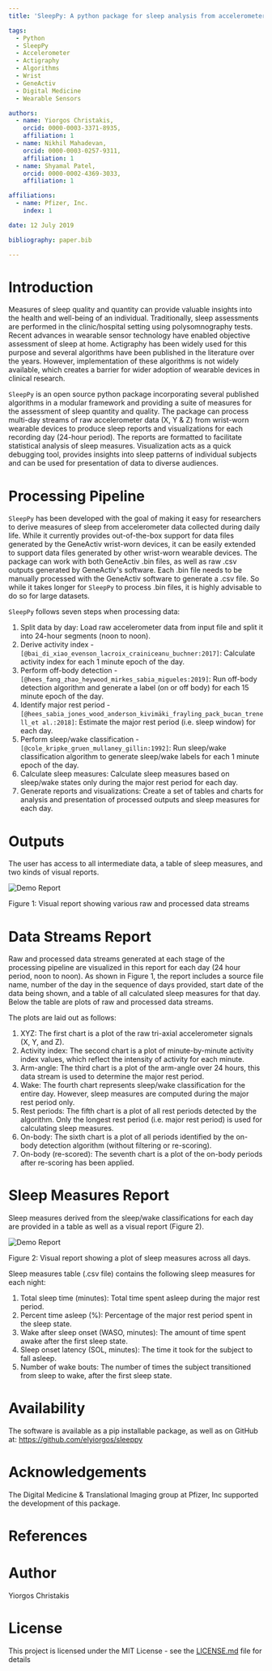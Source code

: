 ```yaml
---
title: 'SleepPy: A python package for sleep analysis from accelerometer data'

tags:
  - Python
  - SleepPy
  - Accelerometer
  - Actigraphy
  - Algorithms
  - Wrist
  - GeneActiv
  - Digital Medicine
  - Wearable Sensors

authors:
  - name: Yiorgos Christakis,
    orcid: 0000-0003-3371-8935,
    affiliation: 1
  - name: Nikhil Mahadevan,
    orcid: 0000-0003-0257-9311,
    affiliation: 1
  - name: Shyamal Patel,
    orcid: 0000-0002-4369-3033,
    affiliation: 1

affiliations:
  - name: Pfizer, Inc.
    index: 1

date: 12 July 2019

bibliography: paper.bib

---
```


# Introduction
Measures of sleep quality and quantity can provide valuable insights into the health and well-being of an individual. Traditionally, sleep assessments are performed in the clinic/hospital setting using polysomnography tests. Recent advances in wearable sensor technology have enabled objective assessment of sleep at home. Actigraphy has been widely used for this purpose and several algorithms have been published in the literature over the years. However, implementation of these algorithms is not widely available, which creates a barrier for wider adoption of wearable devices in clinical research.

``SleepPy`` is an open source python package incorporating several published algorithms in a modular framework and providing a suite of measures for the assessment of sleep quantity and quality. The package can process multi-day streams of raw accelerometer data (X, Y & Z) from wrist-worn wearable devices to produce sleep reports and visualizations for each recording day (24-hour period). The reports are formatted to facilitate statistical analysis of sleep measures. Visualization acts as a quick debugging tool, provides insights into sleep patterns of individual subjects and can be used for presentation of data to diverse audiences.

# Processing Pipeline
``SleepPy`` has been developed with the goal of making it easy for researchers to derive measures of sleep from accelerometer data collected during daily life. While it currently provides out-of-the-box support for data files generated by the GeneActiv wrist-worn devices, it can be easily extended to support data files generated by other wrist-worn wearable devices. The package can work with both GeneActiv .bin files, as well as raw .csv outputs generated by GeneActiv's software. Each .bin file needs to be manually processed with the GeneActiv software to generate a .csv file. So while it takes longer for ``SleepPy`` to process .bin files, it is highly advisable to do so for large datasets.

``SleepPy`` follows seven steps when processing data:
1.	Split data by day: Load raw accelerometer data from input file and split it into 24-hour segments (noon to noon).
2.	Derive activity index -`[@bai_di_xiao_evenson_lacroix_crainiceanu_buchner:2017]`: Calculate activity index for each 1 minute epoch of the day.
3.	Perform off-body detection -`[@hees_fang_zhao_heywood_mirkes_sabia_migueles:2019]`: Run off-body detection algorithm and generate a label (on or off body) for each 15 minute epoch of the day.
4.	Identify major rest period -`[@hees_sabia_jones_wood_anderson_kivimäki_frayling_pack_bucan_trenell_et al.:2018]`: Estimate the major rest period (i.e. sleep window) for each day.
5.	Perform sleep/wake classification -`[@cole_kripke_gruen_mullaney_gillin:1992]`: Run sleep/wake classification algorithm to generate sleep/wake labels for each 1 minute epoch of the day.
6.	Calculate sleep measures: Calculate sleep measures based on sleep/wake states only during the major rest period for each day.
7.	Generate reports and visualizations: Create a set of tables and charts for analysis and presentation of processed outputs and sleep measures for each day.

# Outputs
The user has access to all intermediate data, a table of sleep measures, and two kinds of visual reports.

![Demo Report](https://raw.githubusercontent.com/elyiorgos/sleeppy/master/sleeppy/demo/report_images/Visual_Results_Day_1.png?token=AECHRMFY6AZUOYWBUB32HHS5IG3YS)

Figure 1: Visual report showing various raw and processed data streams

# Data Streams Report
Raw and processed data streams generated at each stage of the processing pipeline are visualized in this report for each day (24 hour period, noon to noon). As shown in Figure 1, the report includes a source file name, number of the day in the sequence of days provided, start date of the data being shown, and a table of all calculated sleep measures for that day. Below the table are plots of raw and processed data streams.

The plots are laid out as follows:
1.	XYZ: The first chart is a plot of the raw tri-axial accelerometer signals (X, Y, and Z).
2.	Activity index: The second chart is a plot of minute-by-minute activity index values, which reflect the intensity of activity for each minute.
3.	Arm-angle: The third chart is a plot of the arm-angle over 24 hours, this data stream is used to determine the major rest period.
4.	Wake: The fourth chart represents sleep/wake classification for the entire day. However, sleep measures are computed during the major rest period only.
5.	Rest periods: The fifth chart is a plot of all rest periods detected by the algorithm. Only the longest rest period (i.e. major rest period) is used for calculating sleep measures.
6.	On-body: The sixth chart is a plot of all periods identified by the on-body detection algorithm (without filtering or re-scoring).
7.	On-body (re-scored): The seventh chart is a plot of the on-body periods after re-scoring has been applied.

# Sleep Measures Report
Sleep measures derived from the sleep/wake classifications for each day are provided in a table as well as a visual report (Figure 2).

![Demo Report](https://raw.githubusercontent.com/elyiorgos/sleeppy/master/sleeppy/demo/report_images/summary_example.png?token=AECHRMGITYU2LQGFKFP3WIK5IG3YG)

Figure 2: Visual report showing a plot of sleep measures across all days.

Sleep measures table (.csv file) contains the following sleep measures for each night:
1.	Total sleep time (minutes): Total time spent asleep during the major rest period.
2.	Percent time asleep (%): Percentage of the major rest period spent in the sleep state.
3.	Wake after sleep onset (WASO, minutes): The amount of time spent awake after the first sleep state.
4.	Sleep onset latency (SOL, minutes): The time it took for the subject to fall asleep.
5.	Number of wake bouts: The number of times the subject transitioned from sleep to wake, after the first sleep state.

# Availability
The software is available as a pip installable package, as well as on GitHub at: <https://github.com/elyiorgos/sleeppy>

# Acknowledgements
The Digital Medicine & Translational Imaging group at Pfizer, Inc supported the development of this package.

# References

# Author
Yiorgos Christakis

# License
This project is licensed under the MIT License - see the [LICENSE.md](LICENSE.md) file for details

